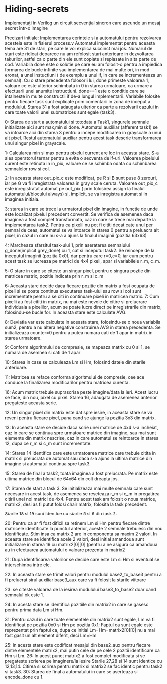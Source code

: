 # Hiding-secrets
Implementați în Verilog un circuit secvențial sincron care ascunde un mesaj secret într-o imagine


Precizari initiale:
Implementarea cerinteie si a automatului pentru rezolvarea acesteia este in fisierul process.v
Automatul implementat pentru aceasta tema are 31 de stari, pe care le voi explica succinct mai jos. Numarul de stari este ridicat deoarece nu am refolosit stari anterioare in dezvoltarea takurilor, astfel ca o parte din ele sunt copiate si replasate in alta parte de cod. 
Variabila done  este o solutie pe care eu am folosit-o pentru a impiedica formarea de bucle infinite sau implementarea de mai multe ori, in mod eronat, a unei instuctiuni ( de exemplu a unui if, in care se incrementeaza un semnal). Cu o stare precedenta folosorii lui, done primeste valoarea 1, valoare ce este ulterior schimbata in 0 in starea urmatoare, ca urmare a efectuarii unei anumite instructiuni. done==1 este o conditie care se intalneste in multe constructii if de-a lungul implementarii.
Variabile folosite pentru fiecare task sunt explicate prim comentarii in zona de  inceput a modulului.
Starea 31 a fost adaugata ulterior ca parte a rezolvarii cazului in care toate valorii unei submatrices sunt egale (task3).

0: Starea de start a automatului si totodata a Task1, singurele semnale initializate aici sunt max,min si done.  Automatul auxliliar (afferent task1) se va intoarce aici din starea 3 pentru a incepe modificarea in grayscale a unui alt pixel. Restul automatului auxiliar pentru acest task descrie transformarea unui singur pixel in grayscale.

1:  Calcularea min si max pentru pixelul current are loc in aceasta stare. S-a ales operatorul ternar pentru a evita o secventa de if-uri. Valoarea pixelului curent este retinuta in in_pix, valoare ce se schimba odata cu schimbarea semnalelor row si col.

2: In aceasta stare out_pix_c este modificat, pe R si B sunt puse 8 zerouri, iar pe G va fi inregistrata valoarea in gray scale ceruta. Valoarea out_pix_c este inregistratat automat pe out_pix ( prin folosirea assign la finalul automatului/blocului always) si, implicit, se va inregistra automat si in imaginea initiala.	 

3: starea in care se trece la urmatorul pixel din imagine, in functie de unde este localizat pixelul precedent convertit. Se verifica de asemenea daca imaginea a fost complet transformata, caz in care se trece mai departe la implementarea task2. Pentru ca pixelil nu pot fi cititi decat cate unul per semnal de ceas, automatul se va intoarce in starea 0 pentru a preluacra alt pixel, in cazul in care nu s-a a ajuns la finalul imaginii (pozitia 63x63)

4: Marcheaza sfarsitul task-ului 1, prin aseratarea semnalului g_done(implicit grey_done) cu 1, cat si inceputul task2. Se reincepe de la inceputul imaginii (pozitia 0x0), dar pentru care r=0,c=0, iar cum pentru acest task se lucreaza pe matrici de 4x4 pixeli, apar si variabilele r_m, c_m.

5: O stare in care se citeste un singur pixel, pentru o singura poztie din matricea matrix, pozitie indicata prin r_m si c_m

6:  Aceasta stare decide daca fiecare pozitie din matrix a fost ocupata de pixeli si se poate continua executarea task-ului sau row si col sunt incrementate pentru a se citi in continuare pixeli in matricea matrix.
7: Cum pixelii au fost cititi in matrix, nu mai este nevoie de citire si prelucrare individuala a pixelilor, acum se poate lucre direct pe inregistrarile din matrix, folosindu-se bucle for. In aceasta stare este calculate AVG.

8:  Deviatia var este calculate in aceasta stare, folosindu-se o noua variabila sum2, pentru a nu altera negative construirea AVG in starea precedenta. Se initializeaza counter=0 pentru a putea numara cati de 1 apar in matrix in starea urmatoare.

9: Conform algoritmului de compresie, se mapeaza matrix cu 0 si 1, se numara de asemnea si cati de 1 apar

10: Starea in case se calculeaza Lm si Hm, folosind datele din starile anterioare.

11: Matricea se reface conforma algoritmului de compresie, cee ace conduce la finalizarea modificarilor pentru matricea curenta.

16: Acum matrix trebuie suprascrisa peste imagine/data la ieri. Acest lucru se face, din nou, pixel cu pixel. Starea 16, adaugata de asemenea anterior pregateste aceasta scrie.

12:  Un singur pixel din matrix este dat spre iesire, in aceasta stare se va reveni pentru fiecare pixel, pana cand se ajunge la pozitia 3x3 din matrix.

13: In aceasta stare se decide daca scrie unei matrice de 4x4 s-a incheiat, caz in care se continua spre urmatoare matrice din imagine, sau  mai sunt elemente din matrix nescrise, caz in care automatul se reintoarce in starea 12, dupa ce r_m si c_m sunt incrementate.

14: Starea 14 identifica care este urmatoarea matrice care trebuie citita in matrix si prelucrata de automat sau daca s-a ajuns la ultima matrice din imagine si automatul continua spre task3.

15: Starea de final a task2, toata imaginea a fost prelucrata. Pe matrix este ultima matrice din blocul de 64x64 din colt dreapta jos.

17: Starea de start a task 3. Se initializeaza mai multe semnala care sunt necesare in acest task, de asemenea se reseteaza r_m si c_m in pregatirea citirii unei noi matrici de 4x4. Pentru acest task am folosit  o noua matrice, matrix2, desi as fi putut folosi chair matrix, folosita la task precedent. 

Starile 18 si 19 sunt identice cu starile 5 si 6 din task 2.

20: Pentru ca ar fi fost dificil sa retinem Lm si Hm pentru fiecare dintre matricele identificate la punctul anterior, aceste 2 semnale trebuiesc din nou identificate. Stim insa ca matrix 2 are in componenta sa maxim 2 valori. In aceasta stare se identifica acele 2 valori, desi initial amandoua sunt initializare in starea 19 cu matrix2[0][0] (pentru a ne asigura ca amandoua au in efectuarea automatului o valoare prezenta in matrix2

21: Dupa identificarea valorilor se decide care este Lm si Hm si eventual se interschimba intre ele.

22:  In aceasta stare se trimit valori pentru modulul base2_to_base3 pentru a fi prelucrat sirul auxiliar base3_aux care va fi folosit la starile viitoare
	
23: se citeste valoarea de la iesirea modulului base3_to_base2 doar cand semnalul ok este 1.

24: In acesta stare se identifica pozitiile din matrix2 in care se gasesc pentru prima data Lm si Hm. 

31: Pentru cazul in care toate elementele din matrix2 sunt egale, Lm va fi identificat pe pozitia 0x0 si Hm pe pozitia 0x1; Faptul ca sunt egale este reprezentat prin faptul ca, dupa ce initial Lm=Hm=matrix2[0][0] nu a mai fost gasit un alt element diferit, deci Lm=Hm

25: In acesta stare este codificat mesajul din base2_aux pentru fiecare dintre elementele matrix2, mai putin cele de pe cele 2 pozitii identificare ca Hm si Lm. 
26: In acest punct matrix2 a fost complet modificata si se pregateste scrierea pe imaginere/la iesire
Starile 27,28 si 14 sunt identice cu 12,13,14. Citirea si scrirea pentru matrix si matrix2 se fac identic pentru task2 si task3.
30: Starea de final a automatului in care se aserteaza si encode_done cu 1.


